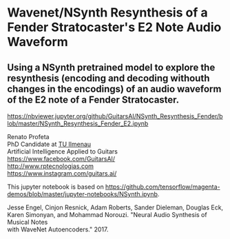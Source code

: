 # Wavenet/NSynth Resynthesis of a Fender Stratocaster's E2 Note Audio Waveform

## Using a NSynth pretrained model to explore the resynthesis (encoding and decoding withouth changes in the encodings) of an audio waveform of the E2 note of a Fender Stratocaster.

https://nbviewer.jupyter.org/github/GuitarsAI/NSynth_Resynthesis_Fender/blob/master/NSynth_Resynthesis_Fender_E2.ipynb

Renato Profeta<br>
PhD Candidate at [TU Ilmenau](https://www.tu-ilmenau.de/en/applied-media-systems-group/)<br>
Artificial Intelligence Applied to Guitars<br>
https://www.facebook.com/GuitarsAI/<br>
http://www.rptecnologias.com <br>
https://www.instagram.com/guitars.ai/

This jupyter notebook is based on https://github.com/tensorflow/magenta-demos/blob/master/jupyter-notebooks/NSynth.ipynb.

Jesse Engel, Cinjon Resnick, Adam Roberts, Sander Dieleman, Douglas Eck,<br>
  Karen Simonyan, and Mohammad Norouzi. "Neural Audio Synthesis of Musical Notes<br>
  with WaveNet Autoencoders." 2017.<br>
